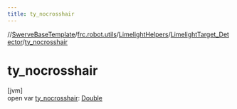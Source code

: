 ```yaml
---
title: ty_nocrosshair
---
```

//[SwerveBaseTemplate](../../../../index.html)/[frc.robot.utils](../../index.html)/[LimelightHelpers](../index.html)/[LimelightTarget_Detector](index.html)/[ty_nocrosshair](ty_nocrosshair.html)



# ty_nocrosshair



[jvm]\
open var [ty_nocrosshair](ty_nocrosshair.html): [Double](https://kotlinlang.org/api/latest/jvm/stdlib/kotlin/-double/index.html)




